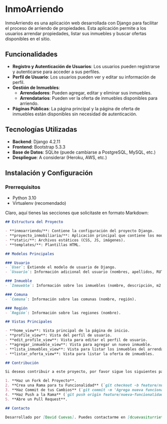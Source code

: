 # InmoArriendo

InmoArriendo es una aplicación web desarrollada con Django para facilitar el proceso de arriendo de propiedades. Esta aplicación permite a los usuarios arrendar propiedades, listar sus inmuebles y buscar ofertas disponibles en el sitio.

## Funcionalidades

- **Registro y Autenticación de Usuarios**: Los usuarios pueden registrarse y autenticarse para acceder a sus perfiles.
- **Perfil de Usuario**: Los usuarios pueden ver y editar su información de perfil.
- **Gestión de Inmuebles**:
  - **Arrendadores**: Pueden agregar, editar y eliminar sus inmuebles.
  - **Arrendatarios**: Pueden ver la oferta de inmuebles disponibles para arriendo.
- **Páginas Públicas**: La página principal y la página de oferta de inmuebles están disponibles sin necesidad de autenticación.

## Tecnologías Utilizadas

- **Backend**: Django 4.2.11
- **Frontend**: Bootstrap 5.3.3
- **Base de Datos**: SQLite (puede cambiarse a PostgreSQL, MySQL, etc.)
- **Despliegue**: A considerar (Heroku, AWS, etc.)

## Instalación y Configuración

### Prerrequisitos

- Python 3.10
- Virtualenv (recomendado)

Claro, aquí tienes las secciones que solicitaste en formato Markdown:

```markdown
## Estructura del Proyecto

- **inmoarriendo/**: Contiene la configuración del proyecto Django.
- **proyecto_inmobiliaria/**: Aplicación principal que contiene los modelos, vistas, urls y plantillas.
- **static/**: Archivos estáticos (CSS, JS, imágenes).
- **templates/**: Plantillas HTML.

## Modelos Principales

### Usuario
- `User`: Extiende el modelo de usuario de Django.
- `Usuario`: Información adicional del usuario (nombres, apellidos, RUT, dirección, teléfono, tipo de usuario).

### Inmueble
- `Inmueble`: Información sobre los inmuebles (nombre, descripción, m2 construidos, m2 totales, estacionamientos, habitaciones, baños, dirección, comuna, tipo de inmueble, precio mensual, arrendador).

### Comuna
- `Comuna`: Información sobre las comunas (nombre, región).

### Región
- `Región`: Información sobre las regiones (nombre).

## Vistas Principales

- **home_view**: Vista principal de la página de inicio.
- **profile_view**: Vista del perfil de usuario.
- **edit_profile_view**: Vista para editar el perfil de usuario.
- **agregar_inmueble_view**: Vista para agregar un nuevo inmueble.
- **lista_inmuebles_view**: Vista para listar los inmuebles del arrendador.
- **listar_oferta_view**: Vista para listar la oferta de inmuebles.

## Contribución

Si deseas contribuir a este proyecto, por favor sigue los siguientes pasos:

1. **Haz un Fork del Proyecto**.
2. **Crea una Rama para tu Funcionalidad** (`git checkout -b feature/nueva-funcionalidad`).
3. **Haz Commit de tus Cambios** (`git commit -m 'Agrega nueva funcionalidad'`).
4. **Haz Push a la Rama** (`git push origin feature/nueva-funcionalidad`).
5. **Abre un Pull Request**.

## Contacto

Desarrollado por [David Cuevas]. Puedes contactarme en [dcuevasiturrieta@gmail.com].
